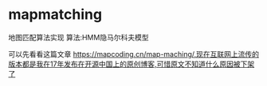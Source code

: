 # mapmatching
地图匹配算法实现
算法:HMM隐马尔科夫模型

可以先看看这篇文章 https://mapcoding.cn/map-maching/,现在互联网上流传的版本都是我在17年发布在开源中国上的原创博客,可惜原文不知道什么原因被下架了
